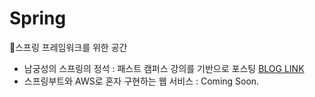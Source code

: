 # Spring
🦄스프링 프레임워크를 위한 공간
* 남궁성의 스프링의 정석 : 패스트 캠퍼스 강의를 기반으로 포스팅 [BLOG LINK](https://supreme-ys.tistory.com/category/Programming/Spring, "BLOG LINK")
* 스프링부트와 AWS로 혼자 구현하는 웹 서비스 : Coming Soon.

